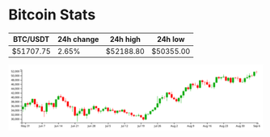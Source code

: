 # Bitcoin Stats

BTC/USDT|24h change|24h high|24h low|
|---|---|---|---|
|$51707.75|2.65%|$52188.80|$50355.00|

<img src="./chart.svg">
